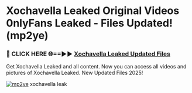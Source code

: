 # Xochavella Leaked Original Videos 0nlyFans Leaked - Files Updated! (mp2ye)

<h3>🔴 CLICK HERE 🌐==►► <a href="https://tinyurl.com/4seja8ks" rel="nofollow">Xochavella Leaked Updated Files</a></h3>

Get Xochavella Leaked and all content. Now you can access all videos and pictures of Xochavella Leaked. New Updated Files 2025!

[![mp2ye](https://i.imgur.com/EWjZXRe.gif)](https://tinyurl.com/4seja8ks)
xochavella leak